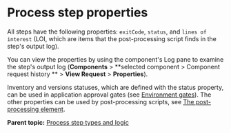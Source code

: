 # Process step properties

All steps have the following properties: `exitCode`, `status`, and `lines of interest` \(LOI, which are items that the post-processing script finds in the step's output log\).

You can view the properties by using the component's Log pane to examine the step's output log \(**Components** \> **selected component \> Component request history ** \> **View Request** \> **Properties**\).

Inventory and versions statuses, which are defined with the status property, can be used in application approval gates \(see [Environment gates](app_gate.md)\). The other properties can be used by post-processing scripts, see [The post-processing element](../../com.udeploy.reference.doc/topics/ref_create_postprocessing.md).

**Parent topic:** [Process step types and logic](../topics/process_steps.md)

